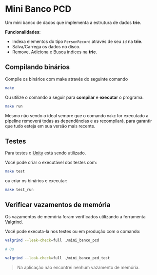 # Mini Banco PCD

Um mini banco de dados que implementa a estrutura de dados **trie**. 

**Funcionalidades**:
* Indexa elementos do tipo `PersonRecord` através de seu `id` na **trie**.
* Salva/Carrega os dados no disco.
* Remove, Adiciona e Busca índices na **trie**. 

## Compilando binários

Compile os binários com make através do seguinte comando

```sh
make
```

Ou utilize o comando a seguir para **compilar** e **executar** o programa.

```sh
make run
```

Mesmo não sendo o ideal sempre que o comando `make` for executado a pipeline removerá todas as dependências e as recompilará, para garantir que tudo esteja em sua versão mais recente.

## Testes
Para testes o [Unity](https://www.throwtheswitch.org/unity) está sendo utilizado. 

Você pode criar o executável dos testes com:
```sh
make test
```
ou criar os binários e executar:
```sh
make test_run
```
## Verificar vazamentos de memória

Os vazamentos de memória foram verificados utilizando a ferramenta [Valgrind](https://valgrind.org/).

Você pode executa-la nos testes ou em produção com o comando:

```sh
valgrind --leak-check=full ./mini_banco_pcd

# Ou

valgrind --leak-check=full ./mini_banco_pcd_test
```

> Na aplicação não encontrei nenhum vazamento de memória.